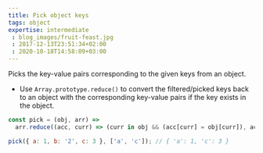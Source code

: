 ```yaml
---
title: Pick object keys
tags: object
expertise: intermediate
 : blog_images/fruit-feast.jpg
 : 2017-12-13T23:51:34+02:00
 : 2020-10-18T14:58:09+03:00
---
```


Picks the key-value pairs corresponding to the given keys from an object.

- Use `Array.prototype.reduce()` to convert the filtered/picked keys back to an object with the corresponding key-value pairs if the key exists in the object.

```js
const pick = (obj, arr) =>
  arr.reduce((acc, curr) => (curr in obj && (acc[curr] = obj[curr]), acc), {});
```

```js
pick({ a: 1, b: '2', c: 3 }, ['a', 'c']); // { 'a': 1, 'c': 3 }
```
